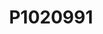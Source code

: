 ---
layout: photo
title: "P1020991"
image_main: 08/20080209-P1020991-500.jpg
image_thumbnail: 08/20080209-P1020991-100.jpg
left: 04.html
right: 07.html
---